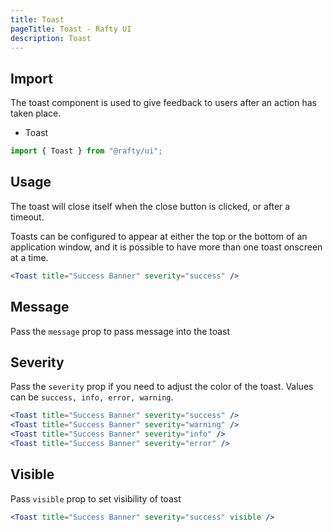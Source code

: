 ```yaml
---
title: Toast
pageTitle: Toast - Rafty UI
description: Toast
---
```


## Import

The toast component is used to give feedback to users after an action has taken place.

- Toast

```jsx
import { Toast } from "@rafty/ui";
```

## Usage

The toast will close itself when the close button is clicked, or after a timeout.

Toasts can be configured to appear at either the top or the bottom of an application window, and it is possible to have more than one toast onscreen at a time.

```jsx
<Toast title="Success Banner" severity="success" />
```

## Message

Pass the `message` prop to pass message into the toast

<Toast title="Success Banner" message="Data uploaded to the server. Fire on!" severity="success" />

## Severity

Pass the `severity` prop if you need to adjust the color of the toast. Values can be `success, info, error, warning`.

```jsx
<Toast title="Success Banner" severity="success" />
<Toast title="Success Banner" severity="warning" />
<Toast title="Success Banner" severity="info" />
<Toast title="Success Banner" severity="error" />
```

## Visible

Pass `visible` prop to set visibility of toast

```jsx
<Toast title="Success Banner" severity="success" visible />
```
